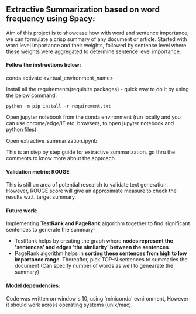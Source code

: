 ## Extractive Summarization based on word frequency using Spacy:

Aim of this project is to showcase how with word and sentence importance, we can formulate a crisp summary of any document or article. Started with word level importance and their weights, followed by sentence level where these weights were aggregated to determine sentence level importance. 

#### Follow the instructions below: 

conda activate <virtual_environment_name>

Install all the requirements(requisite packages) - quick way to do it by using the below command: 
    
    python -m pip install -r requirement.txt

Open jupyter notebook from the conda environment (run locally and you can use chrome/edge/IE etc. browsers, to open jupyter notebook and python files)

Open extractive_summarization.ipynb

This is an step by step guide for extractive summarization. go thru the comments to know more about the approach. 

#### Validation metric: ROUGE

This is still an area of potential research to validate text generation. However, ROUGE score will give an approximate measure to check the results w.r.t. target summary.

#### Future work:

Implementing **TestRank and PageRank** algorithm together to find significant sentences to generate the summary-
- TestRank helps by creating the graph where **nodes represent the 'sentences' and edges 'the similarity' between the sentences**. 
- PageRank algorithm helps in **sorting these sentences from high to low importance range**. Thereafter, pick TOP-N sentences to summaries the document (Can specify number of words as well to genearate the summary)

#### Model dependencies: 
Code was written on window's 10, using 'miniconda' evnironment, However it should work across operating systems (unix/mac). 
